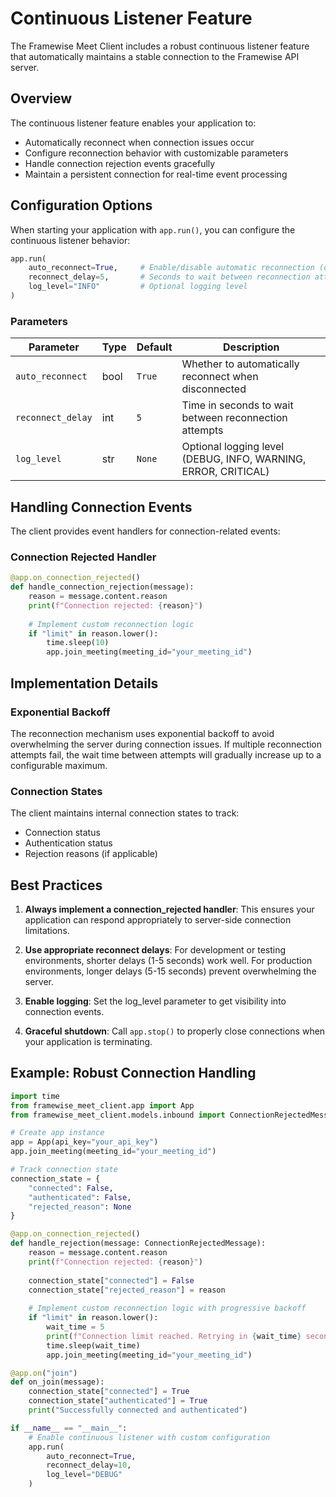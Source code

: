 # Continuous Listener Feature

The Framewise Meet Client includes a robust continuous listener feature that automatically maintains a stable connection to the Framewise API server.

## Overview

The continuous listener feature enables your application to:

- Automatically reconnect when connection issues occur
- Configure reconnection behavior with customizable parameters
- Handle connection rejection events gracefully
- Maintain a persistent connection for real-time event processing

## Configuration Options

When starting your application with `app.run()`, you can configure the continuous listener behavior:

```python
app.run(
    auto_reconnect=True,     # Enable/disable automatic reconnection (default: True)
    reconnect_delay=5,       # Seconds to wait between reconnection attempts (default: 5)
    log_level="INFO"         # Optional logging level
)
```

### Parameters

| Parameter | Type | Default | Description |
|-----------|------|---------|-------------|
| `auto_reconnect` | bool | `True` | Whether to automatically reconnect when disconnected |
| `reconnect_delay` | int | `5` | Time in seconds to wait between reconnection attempts |
| `log_level` | str | `None` | Optional logging level (DEBUG, INFO, WARNING, ERROR, CRITICAL) |

## Handling Connection Events

The client provides event handlers for connection-related events:

### Connection Rejected Handler

```python
@app.on_connection_rejected()
def handle_connection_rejection(message):
    reason = message.content.reason
    print(f"Connection rejected: {reason}")
    
    # Implement custom reconnection logic
    if "limit" in reason.lower():
        time.sleep(10)
        app.join_meeting(meeting_id="your_meeting_id")
```

## Implementation Details

### Exponential Backoff

The reconnection mechanism uses exponential backoff to avoid overwhelming the server during connection issues. If multiple reconnection attempts fail, the wait time between attempts will gradually increase up to a configurable maximum.

### Connection States

The client maintains internal connection states to track:
- Connection status
- Authentication status
- Rejection reasons (if applicable)

## Best Practices

1. **Always implement a connection_rejected handler**: This ensures your application can respond appropriately to server-side connection limitations.

2. **Use appropriate reconnect delays**: For development or testing environments, shorter delays (1-5 seconds) work well. For production environments, longer delays (5-15 seconds) prevent overwhelming the server.

3. **Enable logging**: Set the log_level parameter to get visibility into connection events.

4. **Graceful shutdown**: Call `app.stop()` to properly close connections when your application is terminating.

## Example: Robust Connection Handling

```python
import time
from framewise_meet_client.app import App
from framewise_meet_client.models.inbound import ConnectionRejectedMessage

# Create app instance
app = App(api_key="your_api_key")
app.join_meeting(meeting_id="your_meeting_id")

# Track connection state
connection_state = {
    "connected": False,
    "authenticated": False,
    "rejected_reason": None
}

@app.on_connection_rejected()
def handle_rejection(message: ConnectionRejectedMessage):
    reason = message.content.reason
    print(f"Connection rejected: {reason}")
    
    connection_state["connected"] = False
    connection_state["rejected_reason"] = reason
    
    # Implement custom reconnection logic with progressive backoff
    if "limit" in reason.lower():
        wait_time = 5
        print(f"Connection limit reached. Retrying in {wait_time} seconds...")
        time.sleep(wait_time)
        app.join_meeting(meeting_id="your_meeting_id")

@app.on("join")
def on_join(message):
    connection_state["connected"] = True
    connection_state["authenticated"] = True
    print("Successfully connected and authenticated")

if __name__ == "__main__":
    # Enable continuous listener with custom configuration
    app.run(
        auto_reconnect=True,
        reconnect_delay=10,
        log_level="DEBUG"
    )
```